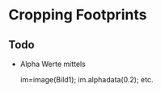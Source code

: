# Cropping Footprints

## Todo

- Alpha Werte mittels
    
    im=image(Bild1);
    im.alphadata(0.2);
    etc.
    
